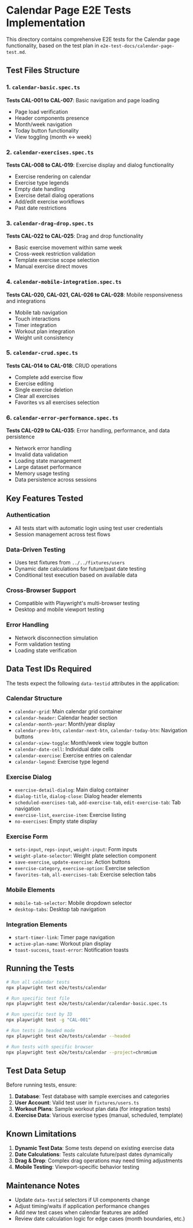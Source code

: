 # Calendar Page E2E Tests Implementation

This directory contains comprehensive E2E tests for the Calendar page functionality, based on the test plan in `e2e-test-docs/calendar-page-test.md`.

## Test Files Structure

### 1. `calendar-basic.spec.ts`
**Tests CAL-001 to CAL-007**: Basic navigation and page loading
- Page load verification
- Header components presence
- Month/week navigation
- Today button functionality
- View toggling (month ↔ week)

### 2. `calendar-exercises.spec.ts`
**Tests CAL-008 to CAL-019**: Exercise display and dialog functionality
- Exercise rendering on calendar
- Exercise type legends
- Empty date handling
- Exercise detail dialog operations
- Add/edit exercise workflows
- Past date restrictions

### 3. `calendar-drag-drop.spec.ts`
**Tests CAL-022 to CAL-025**: Drag and drop functionality
- Basic exercise movement within same week
- Cross-week restriction validation
- Template exercise scope selection
- Manual exercise direct moves

### 4. `calendar-mobile-integration.spec.ts`
**Tests CAL-020, CAL-021, CAL-026 to CAL-028**: Mobile responsiveness and integrations
- Mobile tab navigation
- Touch interactions
- Timer integration
- Workout plan integration
- Weight unit consistency

### 5. `calendar-crud.spec.ts`
**Tests CAL-014 to CAL-018**: CRUD operations
- Complete add exercise flow
- Exercise editing
- Single exercise deletion
- Clear all exercises
- Favorites vs all exercises selection

### 6. `calendar-error-performance.spec.ts`
**Tests CAL-029 to CAL-035**: Error handling, performance, and data persistence
- Network error handling
- Invalid data validation
- Loading state management
- Large dataset performance
- Memory usage testing
- Data persistence across sessions

## Key Features Tested

### Authentication
- All tests start with automatic login using test user credentials
- Session management across test flows

### Data-Driven Testing
- Uses test fixtures from `../../fixtures/users`
- Dynamic date calculations for future/past date testing
- Conditional test execution based on available data

### Cross-Browser Support
- Compatible with Playwright's multi-browser testing
- Desktop and mobile viewport testing

### Error Handling
- Network disconnection simulation
- Form validation testing
- Loading state verification

## Data Test IDs Required

The tests expect the following `data-testid` attributes in the application:

### Calendar Structure
- `calendar-grid`: Main calendar grid container
- `calendar-header`: Calendar header section
- `calendar-month-year`: Month/year display
- `calendar-prev-btn`, `calendar-next-btn`, `calendar-today-btn`: Navigation buttons
- `calendar-view-toggle`: Month/week view toggle button
- `calendar-date-cell`: Individual date cells
- `calendar-exercise`: Exercise entries on calendar
- `calendar-legend`: Exercise type legend

### Exercise Dialog
- `exercise-detail-dialog`: Main dialog container
- `dialog-title`, `dialog-close`: Dialog header elements
- `scheduled-exercises-tab`, `add-exercise-tab`, `edit-exercise-tab`: Tab navigation
- `exercise-list`, `exercise-item`: Exercise listing
- `no-exercises`: Empty state display

### Exercise Form
- `sets-input`, `reps-input`, `weight-input`: Form inputs
- `weight-plate-selector`: Weight plate selection component
- `save-exercise`, `update-exercise`: Action buttons
- `exercise-category`, `exercise-option`: Exercise selection
- `favorites-tab`, `all-exercises-tab`: Exercise selection tabs

### Mobile Elements
- `mobile-tab-selector`: Mobile dropdown selector
- `desktop-tabs`: Desktop tab navigation

### Integration Elements
- `start-timer-link`: Timer page navigation
- `active-plan-name`: Workout plan display
- `toast-success`, `toast-error`: Notification toasts

## Running the Tests

```bash
# Run all calendar tests
npx playwright test e2e/tests/calendar

# Run specific test file
npx playwright test e2e/tests/calendar/calendar-basic.spec.ts

# Run specific test by ID
npx playwright test -g "CAL-001"

# Run tests in headed mode
npx playwright test e2e/tests/calendar --headed

# Run tests with specific browser
npx playwright test e2e/tests/calendar --project=chromium
```

## Test Data Setup

Before running tests, ensure:

1. **Database**: Test database with sample exercises and categories
2. **User Account**: Valid test user in `fixtures/users.ts`
3. **Workout Plans**: Sample workout plan data (for integration tests)
4. **Exercise Data**: Various exercise types (manual, scheduled, template)

## Known Limitations

1. **Dynamic Test Data**: Some tests depend on existing exercise data
2. **Date Calculations**: Tests calculate future/past dates dynamically
3. **Drag & Drop**: Complex drag operations may need timing adjustments
4. **Mobile Testing**: Viewport-specific behavior testing

## Maintenance Notes

- Update `data-testid` selectors if UI components change
- Adjust timing/waits if application performance changes
- Add new test cases when calendar features are added
- Review date calculation logic for edge cases (month boundaries, etc.)
